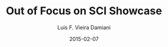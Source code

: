 ---
layout: post
title: Out of Focus on SCI Showcase
date: 2015-02-07
author: Luis F. Vieira Damiani
tagline: My piece Out of Focus (2014) for woodwind quintet will be featured on the <a href="http://www.societyofcomposers.org">SCI</a> Showcase here at University of Florida. It is a free event happening February 7th 2015 at 7:30 PM in MUB 101.
image: assets/Images/out-of-focus-2-960.jpeg
category: instrumental
---